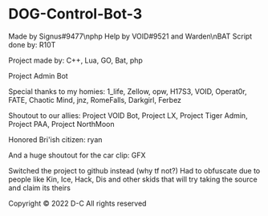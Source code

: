 # DOG-Control-Bot-3

Made by Signus#9477\nphp Help by VOID#9521 and Warden\nBAT Script done by: R10T

Project made by: C++, Lua, GO, Bat, php

Project Admin Bot

Special thanks to my homies: 1_life, Zellow, opw, H17S3, VOID, Operat0r, FATE, Chaotic Mind, jnz, RomeFalls, Darkgirl, Ferbez

Shoutout to our allies: Project VOID Bot, Project LX, Project Tiger Admin, Project PAA, Project NorthMoon

Honored Bri'ish citizen: ryan

And a huge shoutout for the car clip: GFX

Switched the project to github instead (why tf not?)
Had to obfuscate due to people like Kin, Ice, Hack, Dis and other skids that will try taking the source and claim its theirs

Copyright © 2022 D-C
All rights reserved
